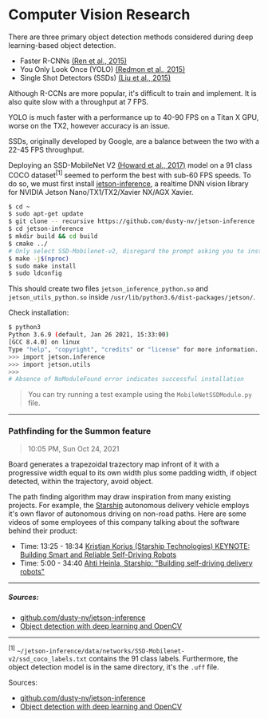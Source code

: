 # Computer Vision Research

There are three primary object detection methods considered during deep learning-based object detection. 

- Faster R-CNNs [(Ren et al., 2015)](https://arxiv.org/pdf/1506.01497.pdf)
- You Only Look Once (YOLO) [(Redmon et al., 2015)](https://arxiv.org/pdf/1506.02640.pdf)
- Single Shot Detectors (SSDs) [(Liu et al., 2015)](https://arxiv.org/pdf/1512.02325.pdf)

Although R-CCNs are more popular, it's difficult to train and implement. It is also quite slow with a throughput at 7 FPS. 

YOLO is much faster with a performance up to 40-90 FPS on a Titan X GPU, worse on the TX2, however accuracy is an issue. 

SSDs, originally developed by Google, are a balance between the two with a 22-45 FPS throughput. 

Deploying an SSD-MobileNet V2 [(Howard et al., 2017)](https://arxiv.org/pdf/1704.04861.pdf) model on a 91 class COCO dataset<sup>[1]</sup> seemed to perform the best with sub-60 FPS speeds. To do so, we must first install [jetson-inference](https://github.com/dusty-nv/jetson-inference), a realtime DNN vision library for NVIDIA Jetson Nano/TX1/TX2/Xavier NX/AGX Xavier. 

```bash
$ cd ~
$ sudo apt-get update
$ git clone -- recursive https://github.com/dusty-nv/jetson-inference
$ cd jetson-inference
$ mkdir build && cd build
$ cmake ../
# Only select SSD-Mobilenet-v2, disregard the prompt asking you to install Pytorch.
$ make -j$(nproc)
$ sudo make install
$ sudo ldconfig
```

This should create two files `jetson_inference_python.so` and `jetson_utils_python.so` inside `/usr/lib/python3.6/dist-packages/jetson/`. 

Check installation:

```bash
$ python3
Python 3.6.9 (default, Jan 26 2021, 15:33:00) 
[GCC 8.4.0] on linux
Type "help", "copyright", "credits" or "license" for more information.
>>> import jetson.inference
>>> import jetson.utils
>>> 
# Absence of NoModuleFound error indicates successful installation
```

> You can try running a test example using the `MobileNetSSDModule.py` file.

---

### Pathfinding for the Summon feature

> 10:05 PM, Sun Oct 24, 2021

Board generates a trapezoidal trazectory map infront of it with a progressive width equal to its own width plus some padding width, if object detected, within the trajectory, avoid object. 

The path finding algorithm may draw inspiration from many existing projects. For example, the [Starship](https://www.starship.xyz/) autonomous delivery vehicle employs it's own flavor of autonomous driving on non-road paths. Here are some videos of some employees of this company talking about the software behind their product: 

- Time: 13:25 - 18:34 [Kristjan Korjus (Starship Technologies) KEYNOTE: Building Smart and Reliable Self-Driving Robots](https://youtu.be/u1awz4Auj-c?t=805)
- Time: 5:00 - 34:40 [Ahti Heinla, Starship: "Building self-driving delivery robots"](https://www.youtube.com/watch?v=aM9-bRGbmPQ?t=300)

---

##### Sources: 

- [github.com/dusty-nv/jetson-inference](https://github.com/dusty-nv/jetson-inference)
- [Object detection with deep learning and OpenCV](https://www.pyimagesearch.com/2017/09/11/object-detection-with-deep-learning-and-opencv/)

---

<sup>[1]</sup> `~/jetson-inference/data/networks/SSD-Mobilenet-v2/ssd_coco_labels.txt` contains the 91 class labels. Furthermore, the object detection model is in the same directory, it's the `.uff` file.   

Sources: 

- [github.com/dusty-nv/jetson-inference](https://github.com/dusty-nv/jetson-inference)
- [Object detection with deep learning and OpenCV](https://www.pyimagesearch.com/2017/09/11/object-detection-with-deep-learning-and-opencv/)